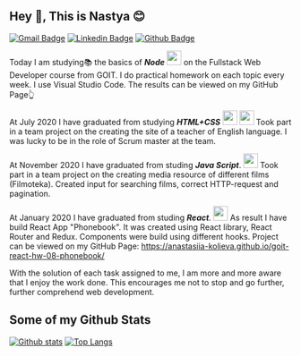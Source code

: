 ## Hey 👋, This is Nastya :blush:
[![Gmail Badge](https://img.shields.io/badge/-nastya1110@gmail.com-c14438?style=flat&logo=Gmail&logoColor=white&link=mailto:nastya1110@gmail.com)](mailto:nastya1110@gmail.com) 
[![Linkedin Badge](https://img.shields.io/badge/-anastasiiakolieva-0072b1?style=flat&logo=Linkedin&logoColor=white&link=https://www.linkedin.com/in/anastasiia-kolieva-0b6b38162/)](https://www.linkedin.com/in/anastasiia-kolieva-0b6b38162/) [![Github Badge](https://img.shields.io/badge/-anastasiiakolieva-grey?style=flat&logo=github&logoColor=white&link=https://github.com/anastasiia-kolieva)](https://github.com/anastasiia-kolieva) <p align='left'>Today I am studying:books: the basics of ***Node*** <img height="26" width="26" src="https://cdn.jsdelivr.net/npm/simple-icons@v4/icons/node-dot-js.svg" /> on the Fullstack Web Developer course from GOIT.
I do practical homework on each topic every week. I use Visual Studio Code. The results can be viewed on my GitHub Page:point_up_2:

At July 2020 I have graduated from studying ***HTML+CSS***
<img height="26" width="26" src="https://cdn.jsdelivr.net/npm/simple-icons@v4/icons/html5.svg" />
<img height="26" width="26" src="https://cdn.jsdelivr.net/npm/simple-icons@v4/icons/css3.svg" />
Took part in a team project on the creating the site of a teacher of English language. I was lucky to be in the role of Scrum master at the team.

At November 2020 I have graduated from studing ***Java Script***.
<img height="26" width="26" src="https://cdn.jsdelivr.net/npm/simple-icons@v4/icons/javascript.svg" />
Took part in a team project on the creating media resource of different films (Filmoteka). Created input for searching films, correct HTTP-request and pagination.

At January 2020 I have graduated from studing ***React***.
<img height="26" width="26" src="https://cdn.jsdelivr.net/npm/simple-icons@v4/icons/react.svg" />
As result I have build React App "Phonebook". It was created using React library, React Router and Redux. Components were build using different hooks.
Project can be viewed on my GitHub Page: https://anastasiia-kolieva.github.io/goit-react-hw-08-phonebook/


With the solution of each task assigned to me, I am more and more aware that I enjoy the work done. This encourages me not to stop and go further, further comprehend web development.</p>

## Some of my Github Stats
[![Github stats](https://github-readme-stats.vercel.app/api?username=anastasiia-kolieva&theme=nightowl&show_icons=true&include_all_commits=true)](https://github.com/anastasiia-kolieva/github-readme-stats)
[![Top Langs](https://github-readme-stats.vercel.app/api/top-langs/?username=anastasiia-kolieva&theme=nightowl&layout=compact)](https://github.com/anastasiia-kolieva/github-readme-stats)
